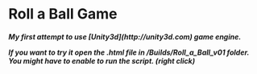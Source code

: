 Roll a Ball Game
==========

<h5> My first attempt to use [Unity3d](http://unity3d.com) game engine.

If you want to try it open the .html file in /Builds/Roll_a_Ball_v01 folder.<br>
You might have to enable to run the script. (right click)
